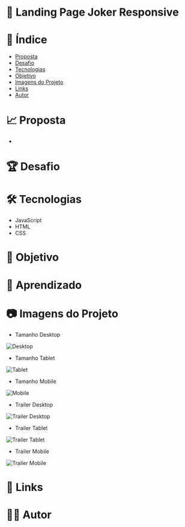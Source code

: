 # :triangular_ruler: Landing Page Joker Responsive

# :memo: Índice
* [Proposta](https://github.com/rodrigobarros2802/landingpage-joker-responsive#chart_with_upwards_trend-proposta)
* [Desafio](https://github.com/rodrigobarros2802/landingpage-joker-responsive#trophy-desafio)
* [Tecnologias](https://github.com/rodrigobarros2802/landingpage-joker-responsive#hammer_and_wrench-tecnologias)
* [Objetivo](https://github.com/rodrigobarros2802/landingpage-joker-responsive#dart-objetivo)
* [Imagens do Projeto](https://github.com/rodrigobarros2802/landingpage-joker-responsive#camera-imagens-do-projeto)
* [Links](https://github.com/rodrigobarros2802/landingpage-joker-responsive#link-links)
* [Autor](https://github.com/rodrigobarros2802/landingpage-joker-responsive#technologist-autor)

# :chart_with_upwards_trend: Proposta
* 

# :trophy: Desafio

# :hammer_and_wrench: Tecnologias
* JavaScript
* HTML
* CSS

# :dart: Objetivo

# :open_book: Aprendizado

# :camera: Imagens do Projeto
* Tamanho Desktop

![Desktop](https://github.com/rodrigobarros2802/landingpage-joker-responsive/blob/ecbf4c8ea9d14b765704d2401e21d4a7a9a38e6b/assets/img/print%20desktop.png)

* Tamanho Tablet

![Tablet](https://github.com/rodrigobarros2802/landingpage-joker-responsive/blob/ecbf4c8ea9d14b765704d2401e21d4a7a9a38e6b/assets/img/print%20tablet.png)

* Tamanho Mobile

![Mobile](https://github.com/rodrigobarros2802/landingpage-joker-responsive/blob/ecbf4c8ea9d14b765704d2401e21d4a7a9a38e6b/assets/img/print%20mobile.png)

* Trailer Desktop

![Trailer Desktop](https://github.com/rodrigobarros2802/landingpage-joker-responsive/blob/ecbf4c8ea9d14b765704d2401e21d4a7a9a38e6b/assets/img/print%20trailer%20desktop.png)

* Trailer Tablet

![Trailer Tablet](https://github.com/rodrigobarros2802/landingpage-joker-responsive/blob/ecbf4c8ea9d14b765704d2401e21d4a7a9a38e6b/assets/img/print%20trailer%20tablet.png)

* Trailer Mobile

![Trailer Mobile](https://github.com/rodrigobarros2802/landingpage-joker-responsive/blob/ecbf4c8ea9d14b765704d2401e21d4a7a9a38e6b/assets/img/print%20trailer%20mobile.png)

# :link: Links

# :technologist: Autor

